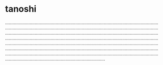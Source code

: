 # tanoshi
.....................................................................................................................................................................................................................................................................................................................................................................................................................................................................................................................................................................................................................................................................................................................................................................................................................................................................................................................................................................................